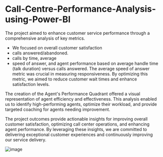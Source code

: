 # Call-Centre-Performance-Analysis-using-Power-BI
The project aimed to enhance customer service performance through a comprehensive analysis of key metrics. 
* We focused on overall customer satisfaction 
*  calls answered/abandoned. 
*  calls by time, average
*  speed of answer, and agent performance based on average handle time (talk duration) versus calls answered.
The average speed of answer metric was crucial in measuring responsiveness. By optimizing this metric, we aimed to reduce customer wait times and enhance satisfaction levels.

The creation of the Agent's Performance Quadrant offered a visual representation of agent efficiency and effectiveness. This analysis enabled us to identify high-performing agents, optimize their workload, and provide targeted coaching for agents needing improvement.

The project outcomes provide actionable insights for improving overall customer satisfaction, optimizing call center operations, and enhancing agent performance. By leveraging these insights, we are committed to delivering exceptional customer experiences and continuously improving our service delivery.



![image](https://github.com/laxmivish/Call-Centre-Performance-Analysis-using-Power-BI/assets/129850080/f0956ff8-e881-4947-9905-fe1265f354c6)

